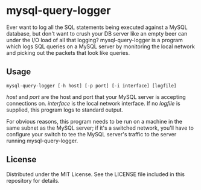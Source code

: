 # mysql-query-logger

Ever want to log all the SQL statements being executed against a MySQL
database, but don't want to crush your DB server like an empty beer can
under the I/O load of all that logging? mysql-query-logger is a program
which logs SQL queries on a MySQL server by monitoring the local network
and picking out the packets that look like queries.

## Usage

```
mysql-query-logger [-h host] [-p port] [-i interface] [logfile]
```

_host_ and _port_ are the host and port that your MySQL server is accepting
connections on. _interface_ is the local network interface. If no _logfile_
is supplied, this program logs to standard output.

For obvious reasons, this program needs to be run on a machine in the same
subnet as the MySQL server; if it's a switched network, you'll have to
configure your switch to tee the MySQL server's traffic to the server
running mysql-query-logger.

## License

Distributed under the MIT License. See the LICENSE file included in this
repository for details.
